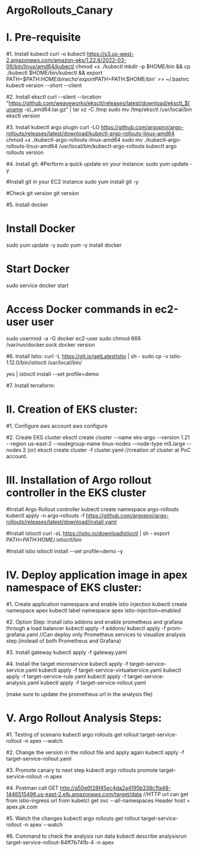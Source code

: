 # ArgoRollouts_Canary
I. Pre-requisite
=================
#1. Install kubectl
curl -o kubectl https://s3.us-west-2.amazonaws.com/amazon-eks/1.22.6/2022-03-09/bin/linux/amd64/kubectl
chmod +x ./kubectl
mkdir -p $HOME/bin && cp ./kubectl $HOME/bin/kubectl && export PATH=$PATH:$HOME/bin
echo 'export PATH=$PATH:$HOME/bin' >> ~/.bashrc
kubectl version --short --client

#2. Install eksctl
curl --silent --location "https://github.com/weaveworks/eksctl/releases/latest/download/eksctl_$(uname -s)_amd64.tar.gz" | tar xz -C /tmp
sudo mv /tmp/eksctl /usr/local/bin
eksctl version


#3. Install kubectl argo plugin
curl -LO https://github.com/argoproj/argo-rollouts/releases/latest/download/kubectl-argo-rollouts-linux-amd64
chmod +x ./kubectl-argo-rollouts-linux-amd64
sudo mv ./kubectl-argo-rollouts-linux-amd64 /usr/local/bin/kubectl-argo-rollouts
kubectl argo rollouts version

#4. Install git:
#Perform a quick update on your instance:
sudo yum update -y

#Install git in your EC2 instance
sudo yum install git -y

#Check git version
git version

#5. Install docker
# Install Docker
sudo yum update -y
sudo yum -y install docker

# Start Docker
sudo service docker start

# Access Docker commands in ec2-user user
sudo usermod -a -G docker ec2-user
sudo chmod 666 /var/run/docker.sock
docker version

#6. Install Istio:
curl -L https://git.io/getLatestIstio | sh -
sudo cp -v istio-1.12.0/bin/istioctl /usr/local/bin/

yes | istioctl install --set profile=demo


#7. Install terraform:


II. Creation of EKS cluster:
============================
#1. Configure aws account 
aws configure

#2. Create EKS cluster
eksctl create cluster --name eks-argo --version 1.21 --region us-east-2 --nodegroup-name linux-nodes --node-type m5.large --nodes 2
(or)
eksctl create cluster -f cluster.yaml //creation of cluster at PoC account.

III. Installation of Argo rollout controller in the EKS cluster
===============================================================
#Install Argo Rollout controller
kubectl create namespace argo-rollouts
kubectl apply -n argo-rollouts -f https://github.com/argoproj/argo-rollouts/releases/latest/download/install.yaml

#Install istioctl
curl -sL https://istio.io/downloadIstioctl | sh -
export PATH=$PATH:$HOME/.istioctl/bin

#Install istio
istioctl install --set profile=demo -y

IV. Deploy application image in apex namespace of EKS cluster:
==============================================================
#1. Create application namespace and enable istio injection
kubectl create namespace apex
kubectl label namespace apex istio-injection=enabled

#2. Option Step: Install istio addons and enable prometheus and grafana through a load balancer
kubectl apply -f addons/
kubectl apply -f prom-grafana.yaml //Can deploy only Prometheus services to visualize analysis step.(instead of both Prometheus and Grafana)

#3. Install gateway
kubectl apply -f gateway.yaml

#4. Install the target microservice
kubectl apply -f target-service-service.yaml
kubectl apply -f target-service-virtualservice.yaml
kubectl apply -f target-service-rule.yaml
kubectl apply -f target-service-analysis.yaml
kubectl apply -f target-service-rollout.yaml

(make sure to update the prometheus url in the analysis file)

V. Argo Rollout Analysis Steps:
===============================
#1. Testing of scenario
kubectl argo rollouts get rollout target-service-rollout -n apex --watch

#2. Change the version in the rollout file and apply again
kubectl apply -f target-service-rollout.yaml

#3. Promote canary to next step
kubectl argo rollouts promote target-service-rollout -n apex

#4. Postman call
GET http://a50e6f28f45ec4da2a4f95b338c1fa48-1446515496.us-east-2.elb.amazonaws.com/target/data //HTTP url can get from istio-ingress url from kubetcl get svc --all-namespaces
Header host = apex.pk.com

#5. Watch the changes
kubectl argo rollouts get rollout target-service-rollout -n apex --watch

#6. Command to check the analysis run data
kubectl describe analysisrun target-service-rollout-84ff7b74fb-4 -n apex
